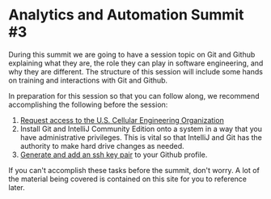 # Analytics and Automation Summit #3

During this summit we are going to have a session topic on Git and Github explaining what they are, the role they can play in software engineering, and why they are different. The structure of this session will include some hands on training and interactions with Git and Github.

In preparation for this session so that you can follow along, we recommend accomplishing the following before the session:

1. [Request access to the U.S. Cellular Engineering Organization](uscc-organization.md)
1. Install Git and IntelliJ Community Edition onto a system in a way that you have administrative privileges. This is vital so that IntelliJ and Git has the authority to make hard drive changes as needed. 
1. [Generate and add an ssh key pair](generate-ssh-key.md) to your Github profile.

If you can't accomplish these tasks before the summit, don't worry. A lot of the material being covered is contained on this site for you to reference later.